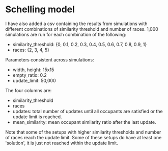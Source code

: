 # Schelling model

I have also added a csv containing the results from simulations with different combinations of similarity threshold and number of races. 1,000 simulations are run for each combination of the following:
- similarity_threshold: {0, 0.1, 0.2, 0.3, 0.4, 0.5, 0.6, 0.7, 0.8, 0.9, 1}
- races: {2, 3, 4, 5}

Parameters consistent across simulations:
- width, height: 15x15
- empty_ratio: 0.2
- update_limit: 50,000

The four columns are:
- similarity_threshold
- races
- updates: total number of updates until all occupants are satisfied or the update limit is reached.
- mean_similarity: mean occupant similarity ratio after the last update.

Note that some of the setups with higher similarity thresholds and number of races reach the update limit. Some of these setups do have at least one 'solution', it is just not reached within the update limit.
